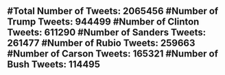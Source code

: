 #Total Number of Tweets: 2065456 
#Number of Trump Tweets: 944499
#Number of Clinton Tweets: 611290
#Number of Sanders Tweets: 261477
#Number of Rubio Tweets: 259663
#Number of Carson Tweets: 165321
#Number of Bush Tweets: 114495
---
